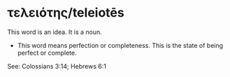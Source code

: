 # τελειότης/teleiotēs
This word is an idea. It is a noun.

* This word means perfection or completeness. This is the state of being perfect or complete.

See: Colossians 3:14; Hebrews 6:1
